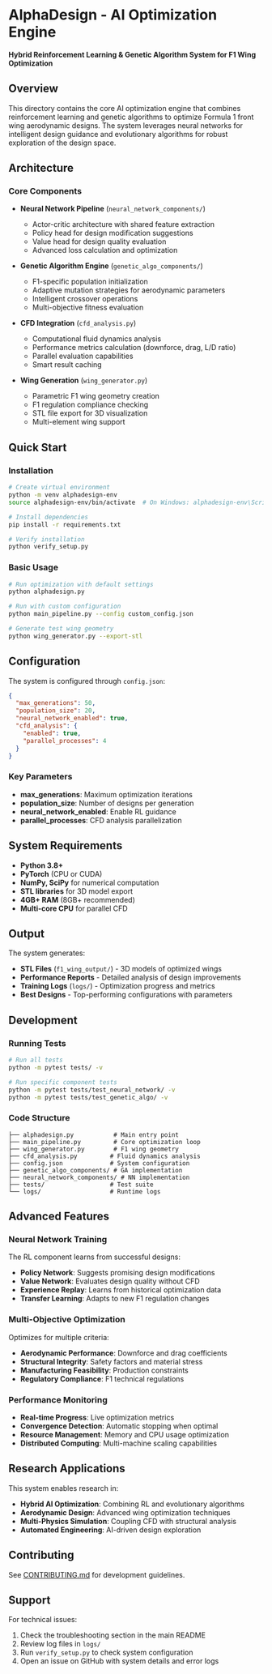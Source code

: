# AlphaDesign - AI Optimization Engine

**Hybrid Reinforcement Learning & Genetic Algorithm System for F1 Wing Optimization**

## Overview

This directory contains the core AI optimization engine that combines reinforcement learning and genetic algorithms to optimize Formula 1 front wing aerodynamic designs. The system leverages neural networks for intelligent design guidance and evolutionary algorithms for robust exploration of the design space.

## Architecture

### Core Components

- **Neural Network Pipeline** (`neural_network_components/`)
  - Actor-critic architecture with shared feature extraction
  - Policy head for design modification suggestions
  - Value head for design quality evaluation
  - Advanced loss calculation and optimization

- **Genetic Algorithm Engine** (`genetic_algo_components/`)
  - F1-specific population initialization
  - Adaptive mutation strategies for aerodynamic parameters
  - Intelligent crossover operations
  - Multi-objective fitness evaluation

- **CFD Integration** (`cfd_analysis.py`)
  - Computational fluid dynamics analysis
  - Performance metrics calculation (downforce, drag, L/D ratio)
  - Parallel evaluation capabilities
  - Smart result caching

- **Wing Generation** (`wing_generator.py`)
  - Parametric F1 wing geometry creation
  - F1 regulation compliance checking
  - STL file export for 3D visualization
  - Multi-element wing support

## Quick Start

### Installation

```bash
# Create virtual environment
python -m venv alphadesign-env
source alphadesign-env/bin/activate  # On Windows: alphadesign-env\Scripts\activate

# Install dependencies
pip install -r requirements.txt

# Verify installation
python verify_setup.py
```

### Basic Usage

```bash
# Run optimization with default settings
python alphadesign.py

# Run with custom configuration
python main_pipeline.py --config custom_config.json

# Generate test wing geometry
python wing_generator.py --export-stl
```

## Configuration

The system is configured through `config.json`:

```json
{
  "max_generations": 50,
  "population_size": 20,
  "neural_network_enabled": true,
  "cfd_analysis": {
    "enabled": true,
    "parallel_processes": 4
  }
}
```

### Key Parameters

- **max_generations**: Maximum optimization iterations
- **population_size**: Number of designs per generation
- **neural_network_enabled**: Enable RL guidance
- **parallel_processes**: CFD analysis parallelization

## System Requirements

- **Python 3.8+**
- **PyTorch** (CPU or CUDA)
- **NumPy, SciPy** for numerical computation
- **STL libraries** for 3D model export
- **4GB+ RAM** (8GB+ recommended)
- **Multi-core CPU** for parallel CFD

## Output

The system generates:

- **STL Files** (`f1_wing_output/`) - 3D models of optimized wings
- **Performance Reports** - Detailed analysis of design improvements
- **Training Logs** (`logs/`) - Optimization progress and metrics
- **Best Designs** - Top-performing configurations with parameters

## Development

### Running Tests

```bash
# Run all tests
python -m pytest tests/ -v

# Run specific component tests
python -m pytest tests/test_neural_network/ -v
python -m pytest tests/test_genetic_algo/ -v
```

### Code Structure

```
├── alphadesign.py           # Main entry point
├── main_pipeline.py         # Core optimization loop
├── wing_generator.py        # F1 wing geometry
├── cfd_analysis.py         # Fluid dynamics analysis
├── config.json             # System configuration
├── genetic_algo_components/ # GA implementation
├── neural_network_components/ # NN implementation
├── tests/                  # Test suite
└── logs/                   # Runtime logs
```

## Advanced Features

### Neural Network Training

The RL component learns from successful designs:

- **Policy Network**: Suggests promising design modifications
- **Value Network**: Evaluates design quality without CFD
- **Experience Replay**: Learns from historical optimization data
- **Transfer Learning**: Adapts to new F1 regulation changes

### Multi-Objective Optimization

Optimizes for multiple criteria:

- **Aerodynamic Performance**: Downforce and drag coefficients
- **Structural Integrity**: Safety factors and material stress
- **Manufacturing Feasibility**: Production constraints
- **Regulatory Compliance**: F1 technical regulations

### Performance Monitoring

- **Real-time Progress**: Live optimization metrics
- **Convergence Detection**: Automatic stopping when optimal
- **Resource Management**: Memory and CPU usage optimization
- **Distributed Computing**: Multi-machine scaling capabilities

## Research Applications

This system enables research in:

- **Hybrid AI Optimization**: Combining RL and evolutionary algorithms
- **Aerodynamic Design**: Advanced wing optimization techniques
- **Multi-Physics Simulation**: Coupling CFD with structural analysis
- **Automated Engineering**: AI-driven design exploration

## Contributing

See [CONTRIBUTING.md](../CONTRIBUTING.md) for development guidelines.

## Support

For technical issues:
1. Check the troubleshooting section in the main README
2. Review log files in `logs/`
3. Run `verify_setup.py` to check system configuration
4. Open an issue on GitHub with system details and error logs
